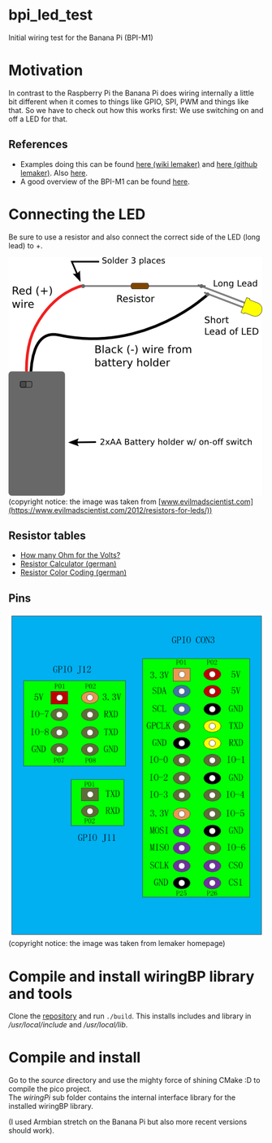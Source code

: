 # bpi_led_test

Initial wiring test for the Banana Pi (BPI-M1)

# Motivation

In contrast to the Raspberry Pi the Banana Pi does wiring internally a little bit different when it comes to things like GPIO, SPI, PWM and things like that. So we have to check out how this works first: We use switching on and off a LED for that.

## References

* Examples doing this can be found [here (wiki lemaker)](http://wiki.lemaker.org/BananaPro/Pi:GPIO_library#The_simplest_program:_Blink) and [here (github lemaker)](https://github.com/LeMaker/WiringBP). Also [here](https://blog.mayer.tv/2016/01/08/bananapi-gpio-wiringbp.html).
* A good overview of the BPI-M1 can be found [here](http://wiki.banana-pi.org/Banana_Pi_BPI-M1%2B).

# Connecting the LED

Be sure to use a resistor and also connect the correct side of the LED (long lead) to +.

![](images/LEDHookup-basic_LED.png)  
(copyright notice: the image was taken from [www.evilmadscientist.com](https://www.evilmadscientist.com/2012/resistors-for-leds/))

## Resistor tables

* [How many Ohm for the Volts?](https://kithub.cc/2015/11/how-many-volts-are-needed-to-power-an-led-2/)
* [Resistor Calculator (german)](https://www.elektronik-kompendium.de/sites/bau/1109111.htm)
* [Resistor Color Coding (german)](https://www.elektronik-kompendium.de/sites/bau/1109051.htm)

## Pins

![](images/PIN_CONNECTOR.jpg)  
(copyright notice: the image was taken from lemaker homepage)

# Compile and install wiringBP library and tools

Clone the [repository](https://github.com/LeMaker/WiringBP) and run `./build`. This installs includes and library in */usr/local/include* and */usr/local/lib*.

# Compile and install

Go to the *source* directory and use the mighty force of shining CMake :D to compile the pico project.  
The *wiringPi* sub folder contains the internal interface library for the installed wiringBP library.  

(I used Armbian stretch on the Banana Pi but also more recent versions should work).